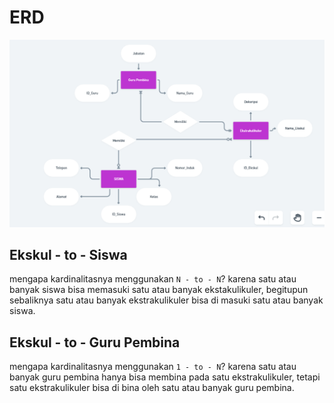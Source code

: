 # ERD
![gambar](gambar/g4.png)

## Ekskul - to - Siswa
mengapa kardinalitasnya menggunakan `N - to - N`? karena satu atau banyak siswa bisa memasuki satu atau banyak ekstakulikuler, begitupun sebaliknya satu atau banyak ekstrakulikuler bisa di masuki satu atau banyak siswa.

## Ekskul - to - Guru Pembina
mengapa kardinalitasnya menggunakan `1 - to - N`? karena satu atau banyak guru pembina hanya bisa membina pada satu ekstrakulikuler, tetapi satu ekstrakulikuler bisa di bina oleh satu atau banyak guru pembina.